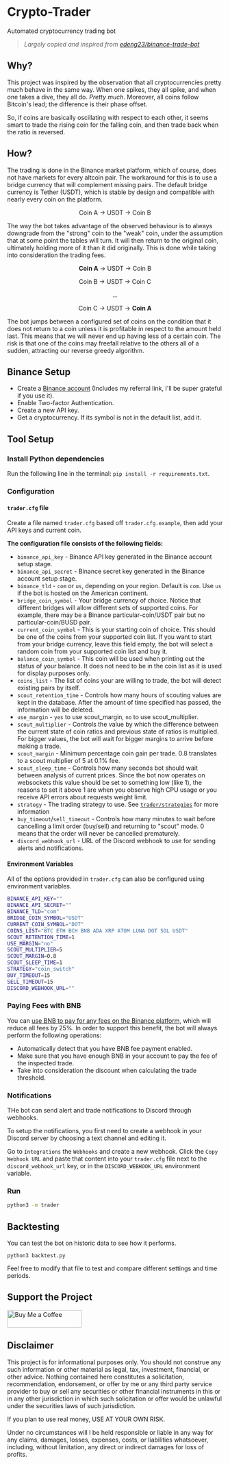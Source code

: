 # Crypto-Trader

Automated cryptocurrency trading bot

> *Largely copied and inspired from [edeng23/binance-trade-bot](https://github.com/edeng23/binance-trade-bot)*


## Why?

This project was inspired by the observation that all cryptocurrencies pretty much behave in the same way. When one spikes, they all spike, and when one takes a dive, they all do. *Pretty much*. Moreover, all coins follow Bitcoin's lead; the difference is their phase offset.

So, if coins are basically oscillating with respect to each other, it seems smart to trade the rising coin for the falling coin, and then trade back when the ratio is reversed.

## How?

The trading is done in the Binance market platform, which of course, does not have markets for every altcoin pair. The workaround for this is to use a bridge currency that will complement missing pairs. The default bridge currency is Tether (USDT), which is stable by design and compatible with nearly every coin on the platform.

<p align="center">
  Coin A → USDT → Coin B
</p>

The way the bot takes advantage of the observed behaviour is to always downgrade from the "strong" coin to the "weak" coin, under the assumption that at some point the tables will turn. It will then return to the original coin, ultimately holding more of it than it did originally. This is done while taking into consideration the trading fees.

<div align="center">
  <p><b>Coin A</b> → USDT → Coin B</p>
  <p>Coin B → USDT → Coin C</p>
  <p>...</p>
  <p>Coin C → USDT → <b>Coin A</b></p>
</div>

The bot jumps between a configured set of coins on the condition that it does not return to a coin unless it is profitable in respect to the amount held last. This means that we will never end up having less of a certain coin. The risk is that one of the coins may freefall relative to the others all of a sudden, attracting our reverse greedy algorithm.

## Binance Setup

-   Create a [Binance account](https://accounts.binance.com/en/register?ref=74751172) (Includes my referral link, I'll be super grateful if you use it).
-   Enable Two-factor Authentication.
-   Create a new API key.
-   Get a cryptocurrency. If its symbol is not in the default list, add it.

## Tool Setup

### Install Python dependencies

Run the following line in the terminal: `pip install -r requirements.txt`.

### Configuration

#### `trader.cfg` file

Create a file named `trader.cfg` based off `trader.cfg.example`, then add your API keys and current coin.

**The configuration file consists of the following fields:**

- `binance_api_key` - Binance API key generated in the Binance account setup stage.
- `binance_api_secret` - Binance secret key generated in the Binance account setup stage.
- `binance_tld` - `com` or `us`, depending on your region. Default is `com`. Use `us` if the bot is hosted on the American continent.
- `bridge_coin_symbol` - Your bridge currency of choice. Notice that different bridges will allow different sets of supported coins. For example, there may be a Binance particular-coin/USDT pair but no particular-coin/BUSD pair.
- `current_coin_symbol` - This is your starting coin of choice. This should be one of the coins from your supported coin list. If you want to start from your bridge currency, leave this field empty, the bot will select a random coin from your supported coin list and buy it.
- `balance_coin_symbol` - This coin will be used when printing out the status of your balance. It does not need to be in the coin list as it is used for display purposes only.
- `coins_list` - The list of coins your are willing to trade, the bot will detect existing pairs by itself.
- `scout_retention_time` - Controls how many hours of scouting values are kept in the database. After the amount of time specified has passed, the information will be deleted.
- `use_margin` - `yes` to use scout_margin, `no` to use scout_multiplier.
- `scout_multiplier` - Controls the value by which the difference between the current state of coin ratios and previous state of ratios is multiplied. For bigger values, the bot will wait for bigger margins to arrive before making a trade.
- `scout_margin` - Minimum percentage coin gain per trade. 0.8 translates to a scout multiplier of 5 at 0.1% fee.
- `scout_sleep_time` - Controls how many seconds bot should wait between analysis of current prices. Since the bot now operates on websockets this value should be set to something low (like 1), the reasons to set it above 1 are when you observe high CPU usage or you receive API errors about requests weight limit.
- `strategy` - The trading strategy to use. See [`trader/strategies`](trader/strategies/README.md) for more information
- `buy_timeout`/`sell_timeout` - Controls how many minutes to wait before cancelling a limit order (buy/sell) and returning to "scout" mode. 0 means that the order will never be cancelled prematurely.
- `discord_webhook_url` - URL of the Discord webhook to use for sending alerts and notifications.

#### Environment Variables

All of the options provided in `trader.cfg` can also be configured using environment variables.

```sh
BINANCE_API_KEY=""
BINANCE_API_SECRET=""
BINANCE_TLD="com"
BRIDGE_COIN_SYMBOL="USDT"
CURRENT_COIN_SYMBOL="DOT"
COINS_LIST="BTC ETH BCH BNB ADA XRP ATOM LUNA DOT SOL USDT"
SCOUT_RETENTION_TIME=1
USE_MARGIN="no"
SCOUT_MULTIPLIER=5
SCOUT_MARGIN=0.8
SCOUT_SLEEP_TIME=1
STRATEGY="coin_switch"
BUY_TIMEOUT=15
SELL_TIMEOUT=15
DISCORD_WEBHOOK_URL=""
```

### Paying Fees with BNB
You can [use BNB to pay for any fees on the Binance platform](https://www.binance.com/en/support/faq/115000583311-Using-BNB-to-Pay-for-Fees), which will reduce all fees by 25%. In order to support this benefit, the bot will always perform the following operations:
-   Automatically detect that you have BNB fee payment enabled.
-   Make sure that you have enough BNB in your account to pay the fee of the inspected trade.
-   Take into consideration the discount when calculating the trade threshold.

### Notifications

THe bot can send alert and trade notifications to Discord through webhooks.

To setup the notifications, you first need to create a webhook in your Discord server by choosing a text channel and editing it.

Go to `Integrations` the `Webhooks` and create a new webhook. Click the `Copy Webhook URL` and paste that content into your `trader.cfg` file next to the `discord_webhook_url` key, or in the `DISCORD_WEBHOOK_URL` environment variable.

### Run

```sh
python3 -m trader
```

## Backtesting

You can test the bot on historic data to see how it performs.

```shell
python3 backtest.py
```

Feel free to modify that file to test and compare different settings and time periods.

## Support the Project

<a href="https://www.buymeacoffee.com/avanserv" target="_blank"><img src="https://cdn.buymeacoffee.com/buttons/default-green.png" alt="Buy Me a Coffee" height="41" width="174"></a>

## Disclaimer

This project is for informational purposes only. You should not construe any
such information or other material as legal, tax, investment, financial, or
other advice. Nothing contained here constitutes a solicitation, recommendation,
endorsement, or offer by me or any third party service provider to buy or sell
any securities or other financial instruments in this or in any other
jurisdiction in which such solicitation or offer would be unlawful under the
securities laws of such jurisdiction.

If you plan to use real money, USE AT YOUR OWN RISK.

Under no circumstances will I be held responsible or liable in any way for any
claims, damages, losses, expenses, costs, or liabilities whatsoever, including,
without limitation, any direct or indirect damages for loss of profits.
